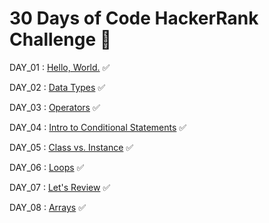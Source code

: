 # 30 Days of Code HackerRank Challenge 🎯

DAY_01 : [Hello, World.](https://www.hackerrank.com/challenges/30-hello-world/problem?isFullScreen=true)  ✅

DAY_02 : [Data Types](https://www.hackerrank.com/challenges/30-data-types/problem?isFullScreen=true)   ✅

DAY_03 : [Operators](https://www.hackerrank.com/challenges/30-operators/problem?isFullScreen=true)  ✅

DAY_04 : [Intro to Conditional Statements](https://www.hackerrank.com/challenges/30-conditional-statements/problem?isFullScreen=true)  ✅

DAY_05 : [Class vs. Instance](https://www.hackerrank.com/challenges/30-class-vs-instance/problem?isFullScreen=true)  ✅

DAY_06 : [Loops](https://www.hackerrank.com/challenges/30-loops/problem?isFullScreen=true)  ✅

DAY_07 : [Let's Review](https://www.hackerrank.com/challenges/30-review-loop/problem?isFullScreen=true)  ✅

DAY_08 : [Arrays](https://www.hackerrank.com/challenges/30-arrays/problem?isFullScreen=true)  ✅
